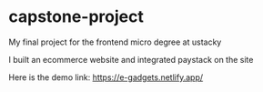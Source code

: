 # capstone-project

My final project for the frontend micro degree at ustacky

I built an ecommerce website and integrated paystack on the site

Here is the demo link:
https://e-gadgets.netlify.app/
